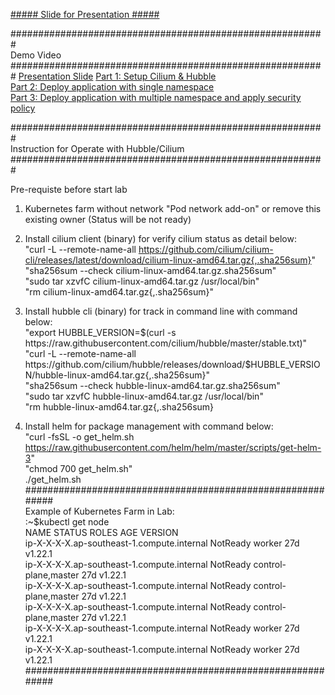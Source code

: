 [##### Slide for Presentation #####](https://speakerdeck.com/praparn/secure-and-monitor-your-service-connectivity-without-service-mesh-68ef2ad7-9a0e-4f50-a0ff-0967fb64a460)

#########################################################         
Demo Video                  
#########################################################
[Presentation Slide](https://www.youtube.com/watch?v=jYtJVHCsKpw&t=9s)
[Part 1: Setup Cilium & Hubble](https://youtu.be/84PQ8bJV_tc)                
[Part 2: Deploy application with single namespace](https://youtu.be/FrUiqx7H3F4)                  
[Part 3: Deploy application with multiple namespace and apply security policy](https://youtu.be/ftA41oD6JXM)                  

#########################################################                  
 Instruction for Operate with Hubble/Cilium                                                                                                 
#########################################################

 Pre-requiste before start lab                                                                                                             
 1. Kubernetes farm without network "Pod network add-on" or remove this existing owner (Status will be not ready)                          
                                                                                                                                           
 2. Install cilium client (binary) for verify cilium status as detail below:                                                               
    "curl -L --remote-name-all https://github.com/cilium/cilium-cli/releases/latest/download/cilium-linux-amd64.tar.gz{,.sha256sum}"       
    "sha256sum --check cilium-linux-amd64.tar.gz.sha256sum"                                                                                
    "sudo tar xzvfC cilium-linux-amd64.tar.gz /usr/local/bin"                                                                              
    "rm cilium-linux-amd64.tar.gz{,.sha256sum}"                                                                                            
                                                                                                                                           
 3. Install hubble cli (binary) for track in command line with command below:                                                              
    "export HUBBLE_VERSION=$(curl -s https://raw.githubusercontent.com/cilium/hubble/master/stable.txt)"                                   
    "curl -L --remote-name-all https://github.com/cilium/hubble/releases/download/$HUBBLE_VERSION/hubble-linux-amd64.tar.gz{,.sha256sum}"  
    "sha256sum --check hubble-linux-amd64.tar.gz.sha256sum"                                                                                
    "sudo tar xzvfC hubble-linux-amd64.tar.gz /usr/local/bin"                                                                              
    "rm hubble-linux-amd64.tar.gz{,.sha256sum}                                                                                             
                                                                                                                                           
 4. Install helm for package management with command below:                                                                                
    "curl -fsSL -o get_helm.sh https://raw.githubusercontent.com/helm/helm/master/scripts/get-helm-3"                                      
    "chmod 700 get_helm.sh"                                                                                                                
   ./get_helm.sh                                                                                                                               
###########################################################                  
 Example of Kubernetes Farm in Lab:                                                                
 :~$kubectl get node                                                                                                                       
 NAME                                             STATUS     ROLES                  AGE   VERSION                                          
 ip-X-X-X-X.ap-southeast-1.compute.internal    NotReady   worker                 27d   v1.22.1                                          
 ip-X-X-X-X.ap-southeast-1.compute.internal    NotReady   control-plane,master   27d   v1.22.1                                          
 ip-X-X-X-X.ap-southeast-1.compute.internal    NotReady   control-plane,master   27d   v1.22.1                                          
 ip-X-X-X-X.ap-southeast-1.compute.internal    NotReady   control-plane,master   27d   v1.22.1                                          
 ip-X-X-X-X.ap-southeast-1.compute.internal    NotReady   worker                 27d   v1.22.1                                          
 ip-X-X-X-X.ap-southeast-1.compute.internal    NotReady   worker                 27d   v1.22.1                                          
###########################################################                  
